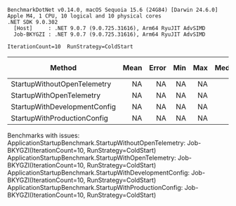 ```

BenchmarkDotNet v0.14.0, macOS Sequoia 15.6 (24G84) [Darwin 24.6.0]
Apple M4, 1 CPU, 10 logical and 10 physical cores
.NET SDK 9.0.302
  [Host]     : .NET 9.0.7 (9.0.725.31616), Arm64 RyuJIT AdvSIMD
  Job-BKYGZI : .NET 9.0.7 (9.0.725.31616), Arm64 RyuJIT AdvSIMD

IterationCount=10  RunStrategy=ColdStart  

```
| Method                       | Mean | Error | Min | Max | Median | Ratio | RatioSD | Alloc Ratio |
|----------------------------- |-----:|------:|----:|----:|-------:|------:|--------:|------------:|
| StartupWithoutOpenTelemetry  |   NA |    NA |  NA |  NA |     NA |     ? |       ? |           ? |
| StartupWithOpenTelemetry     |   NA |    NA |  NA |  NA |     NA |     ? |       ? |           ? |
| StartupWithDevelopmentConfig |   NA |    NA |  NA |  NA |     NA |     ? |       ? |           ? |
| StartupWithProductionConfig  |   NA |    NA |  NA |  NA |     NA |     ? |       ? |           ? |

Benchmarks with issues:
  ApplicationStartupBenchmark.StartupWithoutOpenTelemetry: Job-BKYGZI(IterationCount=10, RunStrategy=ColdStart)
  ApplicationStartupBenchmark.StartupWithOpenTelemetry: Job-BKYGZI(IterationCount=10, RunStrategy=ColdStart)
  ApplicationStartupBenchmark.StartupWithDevelopmentConfig: Job-BKYGZI(IterationCount=10, RunStrategy=ColdStart)
  ApplicationStartupBenchmark.StartupWithProductionConfig: Job-BKYGZI(IterationCount=10, RunStrategy=ColdStart)
